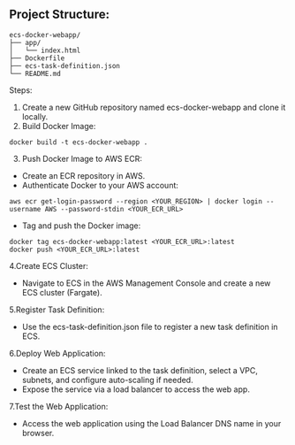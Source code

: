 ## Project Structure:
```
ecs-docker-webapp/
├── app/
│   └── index.html
├── Dockerfile
├── ecs-task-definition.json
└── README.md
```
Steps:

1.	Create a new GitHub repository named ecs-docker-webapp and clone it locally.
2.	Build Docker Image:
```
docker build -t ecs-docker-webapp .
```
3.	Push Docker Image to AWS ECR:
- Create an ECR repository in AWS.
- Authenticate Docker to your AWS account:
```
aws ecr get-login-password --region <YOUR_REGION> | docker login --username AWS --password-stdin <YOUR_ECR_URL>
```
- Tag and push the Docker image:
```
docker tag ecs-docker-webapp:latest <YOUR_ECR_URL>:latest
docker push <YOUR_ECR_URL>:latest
```
4.Create ECS Cluster:
- Navigate to ECS in the AWS Management Console and create a new ECS cluster (Fargate).
  
5.Register Task Definition:
- Use the ecs-task-definition.json file to register a new task definition in ECS.
  
6.Deploy Web Application:
- Create an ECS service linked to the task definition, select a VPC, subnets, and configure auto-scaling if needed.
- Expose the service via a load balancer to access the web app.
  
7.Test the Web Application:
- Access the web application using the Load Balancer DNS name in your browser.
